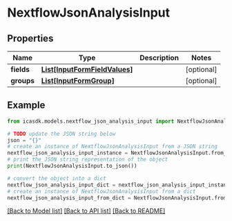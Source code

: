 # NextflowJsonAnalysisInput


## Properties

Name | Type | Description | Notes
------------ | ------------- | ------------- | -------------
**fields** | [**List[InputFormFieldValues]**](InputFormFieldValues.md) |  | [optional] 
**groups** | [**List[InputFormGroup]**](InputFormGroup.md) |  | [optional] 

## Example

```python
from icasdk.models.nextflow_json_analysis_input import NextflowJsonAnalysisInput

# TODO update the JSON string below
json = "{}"
# create an instance of NextflowJsonAnalysisInput from a JSON string
nextflow_json_analysis_input_instance = NextflowJsonAnalysisInput.from_json(json)
# print the JSON string representation of the object
print(NextflowJsonAnalysisInput.to_json())

# convert the object into a dict
nextflow_json_analysis_input_dict = nextflow_json_analysis_input_instance.to_dict()
# create an instance of NextflowJsonAnalysisInput from a dict
nextflow_json_analysis_input_from_dict = NextflowJsonAnalysisInput.from_dict(nextflow_json_analysis_input_dict)
```
[[Back to Model list]](../README.md#documentation-for-models) [[Back to API list]](../README.md#documentation-for-api-endpoints) [[Back to README]](../README.md)


